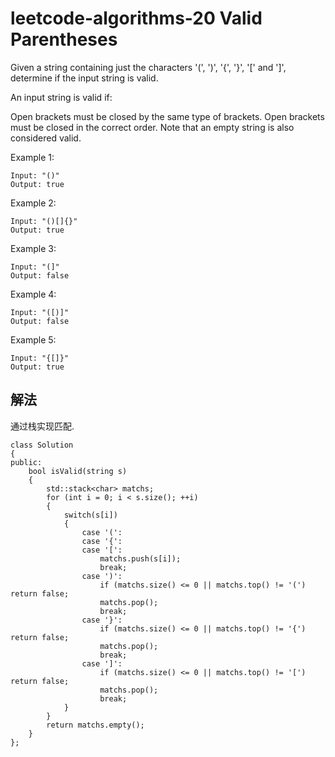 # leetcode-algorithms-20 Valid Parentheses

Given a string containing just the characters '(', ')', '{', '}', '[' and ']', determine if the input string is valid.

An input string is valid if:

Open brackets must be closed by the same type of brackets.
Open brackets must be closed in the correct order.
Note that an empty string is also considered valid.

Example 1:
```
Input: "()"
Output: true
```
Example 2:
```
Input: "()[]{}"
Output: true
```
Example 3:
```
Input: "(]"
Output: false
```
Example 4:
```
Input: "([)]"
Output: false
```
Example 5:
```
Input: "{[]}"
Output: true
```

## 解法

通过栈实现匹配.
```
class Solution
{
public:
    bool isValid(string s)
    {
        std::stack<char> matchs;
        for (int i = 0; i < s.size(); ++i)
        {
            switch(s[i])
            {
                case '(':
                case '{':
                case '[':
                    matchs.push(s[i]);
                    break;
                case ')':
                    if (matchs.size() <= 0 || matchs.top() != '(') return false;
                    matchs.pop();
                    break;
                case '}':
                    if (matchs.size() <= 0 || matchs.top() != '{') return false;
                    matchs.pop();
                    break;
                case ']':
                    if (matchs.size() <= 0 || matchs.top() != '[') return false;
                    matchs.pop();
                    break;
            }
        }
        return matchs.empty();
    }
};
```